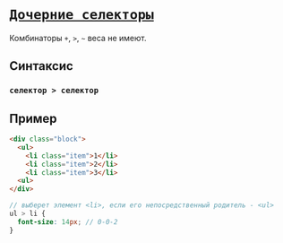 # [`Дочерние селекторы`](../index.md)

Комбинаторы `+`, `>`, `~` веса не имеют.

## Синтаксис

### `селектор > селектор`

## Пример

```html
<div class="block">
  <ul>
    <li class="item">1</li>
    <li class="item">2</li>
    <li class="item">3</li>
  <ul>
</div>
```

```scss
// выберет элемент <li>, если его непосредственный родитель - <ul>
ul > li {
  font-size: 14px; // 0-0-2
}
```
